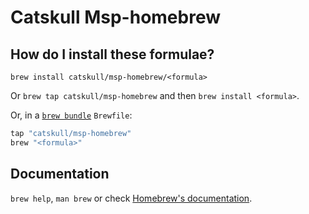 # Catskull Msp-homebrew

## How do I install these formulae?

`brew install catskull/msp-homebrew/<formula>`

Or `brew tap catskull/msp-homebrew` and then `brew install <formula>`.

Or, in a [`brew bundle`](https://github.com/Homebrew/homebrew-bundle) `Brewfile`:

```ruby
tap "catskull/msp-homebrew"
brew "<formula>"
```

## Documentation

`brew help`, `man brew` or check [Homebrew's documentation](https://docs.brew.sh).

